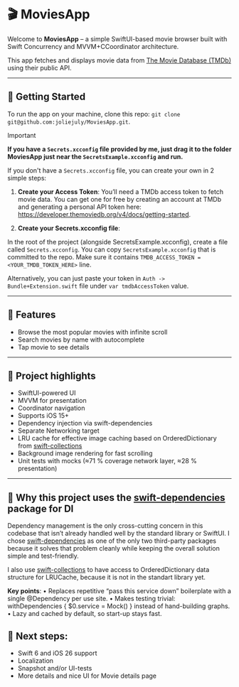 # 🎬 MoviesApp

Welcome to **MoviesApp** – a simple SwiftUI-based movie browser built with Swift Concurrency and MVVM+CCoordinator architecture.

This app fetches and displays movie data from [The Movie Database (TMDb)](https://www.themoviedb.org/) using their public API.

---

## 🚀 Getting Started

To run the app on your machine, clone this repo: ```git clone git@github.com:joliejuly/MoviesApp.git```. 

> [!IMPORTANT]
> **If you have a ```Secrets.xcconfig``` file provided by me, just drag it to the folder MoviesApp just near the ```SecretsExample.xcconfig``` and run.**


If you don't have a ```Secrets.xcconfig``` file, you can create your own in 2 simple steps: 

1.	**Create your Access Token**:
You’ll need a TMDb access token to fetch movie data. You can get one for free by creating an account at TMDb and generating a personal API token here: https://developer.themoviedb.org/v4/docs/getting-started.

2.	**Create your Secrets.xcconfig file**:

In the root of the project (alongside SecretsExample.xcconfig), create a file called ```Secrets.xcconfig```. You can copy ```SecretsExample.xcconfig``` that is committed to the repo.
Make sure it contains ```TMDB_ACCESS_TOKEN = <YOUR_TMDB_TOKEN_HERE>``` line.

Alternatively, you can just paste your token in ```Auth -> Bundle+Extension.swift``` file under ```var tmdbAccessToken``` value. 

---

## 📱 Features

- Browse the most popular movies with infinite scroll
- Search movies by name with autocomplete
- Tap movie to see details

--- 

## 📱 Project highlights 

 - SwiftUI-powered UI
 - MVVM for presentation
 - Coordinator navigation
 - Supports iOS 15+
 - Dependency injection via swift-dependencies
 - Separate Networking target
 - LRU cache for effective image caching based on OrderedDictionary from [swift-collections](https://github.com/apple/swift-collections)
 - Background image rendering for fast scrolling 
 - Unit tests with mocks (≈71 % coverage network layer, ≈28 % presentation)

---

## 📱 Why this project uses the [swift‐dependencies](https://github.com/pointfreeco/swift-dependencies) package for DI

Dependency management is the only cross-cutting concern in this codebase that isn’t already handled well by the standard library or SwiftUI. I chose [swift-dependencies](https://github.com/pointfreeco/swift-dependencies) as one of the only two third-party packages because it solves that problem cleanly while keeping the overall solution simple and test-friendly. 

I also use [swift-collections](https://github.com/apple/swift-collections) to have access to OrderedDictionary data structure for LRUCache, because it is not in the standart library yet. 

**Key points**:
 • Replaces repetitive “pass this service down” boilerplate with a single @Dependency per use site.
	•	Makes testing trivial: withDependencies { $0.service = Mock() } instead of hand-building graphs.
	•	Lazy and cached by default, so start-up stays fast.


## 📱 Next steps: 

  - Swift 6 and iOS 26 support 
  - Localization
  - Snapshot and/or UI-tests
  - More details and nice UI for Movie details page

